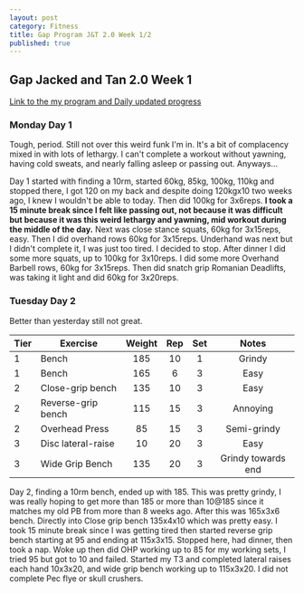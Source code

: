 ```yaml
---
layout: post
category: Fitness
title: Gap Program J&T 2.0 Week 1/2
published: true
---
```


## Gap Jacked and Tan 2.0 Week 1

[Link to the my program and Daily updated progress](https://docs.google.com/spreadsheets/d/1D_HpN9KOJpZ7pjtmVQSacaMJ5cHJ4TrFMXki23ocXls/edit?usp=sharing)


### Monday Day 1

Tough, period. Still not over this weird funk I'm in. It's a bit of complacency mixed in with lots of lethargy. I can't complete a workout without yawning, having cold sweats, and nearly falling asleep or passing out. Anyways...

Day 1 started with finding a 10rm, started 60kg, 85kg, 100kg, 110kg and stopped there, I got 120 on my back and despite doing 120kgx10 two weeks ago, I knew I wouldn't be able to today. Then did 100kg for 3x6reps. **I took a 15 minute break since I felt like passing out, not because it was difficult but because it was this weird lethargy and yawning, mid workout during the middle of the day.** Next was close stance squats, 60kg for 3x15reps, easy. Then I did overhand rows 60kg for 3x15reps. Underhand was next but I didn't complete it, I was just too tired. I decided to stop. After dinner I did some more squats, up to 100kg for 3x10reps. I did some more Overhand Barbell rows, 60kg for 3x15reps. Then did snatch grip Romanian Deadlifts, was taking it light and did 60kg for 3x20reps.

### Tuesday Day 2

Better than yesterday still not great. 

| Tier | Exercise | Weight | Rep | Set | Notes | 
|---|---|:---:|:---:|:---:|:---:| 
| 1 | Bench | 185 | 10 | 1 | Grindy |
| 1 | Bench | 165 | 6 | 3 | Easy | 
| 2 | Close-grip bench | 135 | 10 | 3 | Easy | 
| 2 | Reverse-grip bench | 115 | 15 | 3 | Annoying |
| 2 | Overhead Press | 85 | 15 | 3 | Semi-grindy | 
| 3 | Disc lateral-raise | 10 | 20 | 3 | Easy | 
| 3 | Wide Grip Bench | 135 | 20 | 3 | Grindy towards end | 

Day 2, finding a 10rm bench, ended up with 185. This was pretty grindy, I was really hoping to get more than 185 or more than 10@185 since it matches my old PB from more than 8 weeks ago. After this was 165x3x6 bench. Directly into Close grip bench 135x4x10 which was pretty easy. I took 15 minute break since I was getting tired then started reverse grip bench starting at 95 and ending at 115x3x15. Stopped here, had dinner, then took a nap. Woke up then did OHP working up to 85 for my working sets, I tried 95 but got to 10 and failed. Started my T3 and completed lateral raises each hand 10x3x20, and wide grip bench working up to 115x3x20. I did not complete Pec flye or skull crushers.
